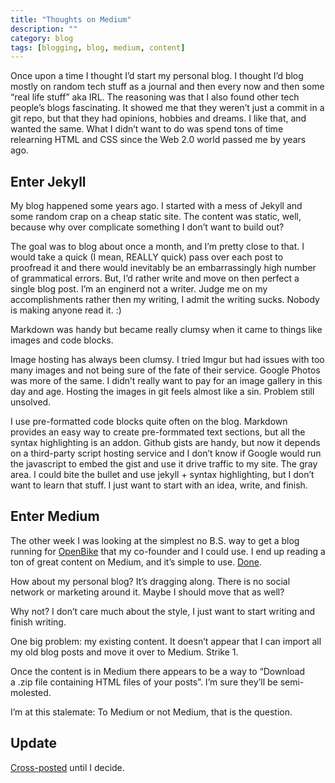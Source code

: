 ```yaml
---
title: "Thoughts on Medium"
description: ""
category: blog
tags: [blogging, blog, medium, content]
---
```


Once upon a time I thought I’d start my personal blog. I thought I’d blog mostly on random tech stuff as a journal and then every now and then some “real life stuff” aka IRL. The reasoning was that I also found other tech people’s blogs fascinating. It showed me that they weren’t just a commit in a git repo, but that they had opinions, hobbies and dreams. I like that, and wanted the same. What I didn’t want to do was spend tons of time relearning HTML and CSS since the Web 2.0 world passed me by years ago.

## Enter Jekyll

My blog happened some years ago. I started with a mess of Jekyll and some random crap on a cheap static site. The content was static, well, because why over complicate something I don’t want to build out?

The goal was to blog about once a month, and I’m pretty close to that. I would take a quick (I mean, REALLY quick) pass over each post to proofread it and there would inevitably be an embarrassingly high number of grammatical errors. But, I’d rather write and move on then perfect a single blog post. I’m an enginerd not a writer. Judge me on my accomplishments rather then my writing, I admit the writing sucks. Nobody is making anyone read it. :)

Markdown was handy but became really clumsy when it came to things like images and code blocks.

Image hosting has always been clumsy. I tried Imgur but had issues with too many images and not being sure of the fate of their service. Google Photos was more of the same. I didn’t really want to pay for an image gallery in this day and age. Hosting the images in git feels almost like a sin. Problem still unsolved.

I use pre-formatted code blocks quite often on the blog. Markdown provides an easy way to create pre-formmated text sections, but all the syntax highlighting is an addon. Github gists are handy, but now it depends on a third-party script hosting service and I don’t know if Google would run the javascript to embed the gist and use it drive traffic to my site. The gray area. I could bite the bullet and use jekyll + syntax highlighting, but I don’t want to learn that stuff. I just want to start with an idea, write, and finish.

## Enter Medium

The other week I was looking at the simplest no B.S. way to get a blog running for [OpenBike](http://bit.ly/1NaN84A) that my co-founder and I could use. I end up reading a ton of great content on Medium, and it’s simple to use. [Done](http://bit.ly/1NaN84A).

How about my personal blog? It’s dragging along. There is no social network or marketing around it. Maybe I should move that as well?

Why not? I don’t care much about the style, I just want to start writing and finish writing.

One big problem: my existing content. It doesn’t appear that I can import all my old blog posts and move it over to Medium. Strike 1.

Once the content is in Medium there appears to be a way to “Download a .zip file containing HTML files of your posts”. I’m sure they’ll be semi-molested.

I’m at this stalemate: To Medium or not Medium, that is the question.

## Update

[Cross-posted](http://bit.ly/1N37niZ) until I decide.
